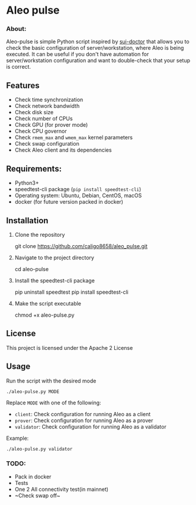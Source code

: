 # Aleo pulse

### About:
Aleo-pulse is simple Python script inspired by [sui-doctor](https://github.com/MystenLabs/sui-doctor) that allows you to check the basic configuration of server/workstation, where Aleo is being executed. It can be useful if you don't have automation for server/workstation configuration and want to double-check that your setup is correct.

## Features

- Check time synchronization
- Check network bandwidth
- Check disk size
- Check number of CPUs
- Check GPU (for prover mode)
- Check CPU governor
- Check `rmem_max` and `wmem_max` kernel parameters
- Check swap configuration
- Check Aleo client and its dependencies

## Requirements:

- Python3+
- speedtest-cli package (`pip install speedtest-cli`)
- Operating system: Ubuntu, Debian, CentOS, macOS
- docker (for future version packed in docker)

## Installation

1. Clone the repository

    git clone https://github.com/caligo8658/aleo_pulse.git


2. Navigate to the project directory

    cd aleo-pulse

3. Install the speedtest-cli package

    pip uninstall speedtest
    pip install speedtest-cli

4. Make the script executable

    chmod +x aleo-pulse.py

## License

This project is licensed under the Apache 2 License

## Usage

Run the script with the desired mode

    ./aleo-pulse.py MODE

Replace `MODE` with one of the following:

- `client`: Check configuration for running Aleo as a client
- `prover`: Check configuration for running Aleo as a prover
- `validator`: Check configuration for running Aleo as a validator

Example:

    ./aleo-pulse.py validator

### TODO:
- Pack in docker
- Tests
- One 2 All connectivity test(in mainnet)
- ~Check swap off~

